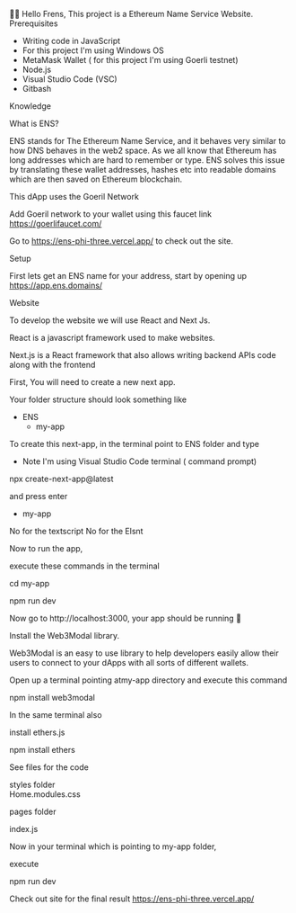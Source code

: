 👋🏾 Hello Frens, This project is a  Ethereum Name Service Website. 
Prerequisites
-	Writing code in JavaScript 
-	For this project I'm using Windows OS
-	MetaMask Wallet ( for this project I'm using Goerli testnet) 
-	Node.js 
-	Visual Studio Code (VSC) 
-	Gitbash 

Knowledge 

What is ENS?

ENS stands for The Ethereum Name Service, and it behaves very similar to how DNS behaves in the web2 space. As we all know that Ethereum has long addresses which are hard to remember or type. ENS solves this issue by translating these wallet addresses, hashes etc into readable domains which are then saved on Ethereum blockchain.

This dApp uses the Goeril Network

Add Goeril network to your wallet using this faucet link https://goerlifaucet.com/ 

Go to https://ens-phi-three.vercel.app/ to check out the site. 

Setup

First lets get an ENS name for your address, start by opening up https://app.ens.domains/

Website

To develop the website we will use React and Next Js. 

React is a javascript framework used to make websites. 

Next.js is a React framework that also allows writing backend APIs code along with the frontend

First, You will need to create a new next app. 

Your folder structure should look something like

- ENS
    - my-app

To create this next-app, in the terminal point to ENS folder and type  

* Note I'm using Visual Studio Code terminal ( command prompt) 

npx create-next-app@latest

and press enter 

- my-app 

No for the textscript 
No for the Elsnt 


Now to run the app, 

execute these commands in the terminal

cd my-app

npm run dev

Now go to http://localhost:3000, your app should be running 🤘

Install the Web3Modal library. 

Web3Modal is an easy to use library to help developers easily allow their users to connect to your dApps with all sorts of different wallets.

Open up a terminal pointing atmy-app directory and execute this command

npm install web3modal

In the same terminal also 

  install ethers.js

npm install ethers



See files for the code 

styles folder  
  Home.modules.css
  
 pages folder
 
  index.js
  
  Now in your terminal which is pointing to my-app folder, 
  
  execute

npm run dev

Check out site for the final result https://ens-phi-three.vercel.app/


